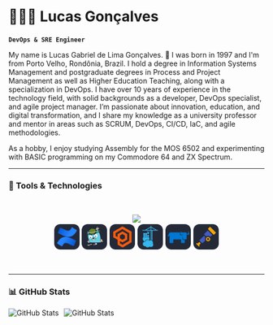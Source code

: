 <!--
**LucasGLGoncalves/LucasGLGoncalves** is a ✨ _special_ ✨ repository because its `README.md` (this file) appears on your GitHub profile.

Here are some ideas to get you started:

- 🔭 I’m currently working on ...
- 🌱 I’m currently learning ...
- 👯 I’m looking to collaborate on ...
- 🤔 I’m looking for help with ...
- 💬 Ask me about ...
- 📫 How to reach me: ...
- 😄 Pronouns: ...
- ⚡ Fun fact: ...
-->

# 👨🏻‍💻 Lucas Gonçalves

**`DevOps & SRE Engineer`**

My name is Lucas Gabriel de Lima Gonçalves. 🎂 I was born in 1997 and I'm from Porto Velho, Rondônia, Brazil. I hold a degree in Information Systems Management and postgraduate degrees in Process and Project Management as well as Higher Education Teaching, along with a specialization in DevOps. I have over 10 years of experience in the technology field, with solid backgrounds as a developer, DevOps specialist, and agile project manager. I’m passionate about innovation, education, and digital transformation, and I share my knowledge as a university professor and mentor in areas such as SCRUM, DevOps, CI/CD, IaC, and agile methodologies.

As a hobby, I enjoy studying Assembly for the MOS 6502 and experimenting with BASIC programming on my Commodore 64 and ZX Spectrum.

---

### 🚀 Tools & Technologies
<br/>

<p align="center">
  <a href="https://github.com/LucasGLGoncalves">
    <img
      src="https://go-skill-icons.vercel.app/api/icons?i=linux,bash,docker,git,githubactions,sonarqube,aws,azure,openshift,kubernetes,ansible,terraform,helm,prometheus,grafana,jira,azuredevops,datadog,flutter,golang,assembly,c,unrealengine,rails&perline=6&titles=true&theme=auto"/>
  </a><br/>
  <span>
  <img src="https://raw.githubusercontent.com/LucasGLGoncalves/skill-icons/c38d0b1abd225698032dedac7ee1970ce013ecd6/assets/confluence-auto.svg" width="50">
  <img src="https://raw.githubusercontent.com/LucasGLGoncalves/skill-icons/c38d0b1abd225698032dedac7ee1970ce013ecd6/assets/jaeger-auto.svg" width="50">&#8202;
  <img src="https://raw.githubusercontent.com/LucasGLGoncalves/skill-icons/c38d0b1abd225698032dedac7ee1970ce013ecd6/assets/playfab-auto.svg" width="50">&#8202;
  <img src="https://raw.githubusercontent.com/LucasGLGoncalves/skill-icons/c38d0b1abd225698032dedac7ee1970ce013ecd6/assets/portainer-auto.svg" width="50">&#8202;
  <img src="https://raw.githubusercontent.com/LucasGLGoncalves/skill-icons/c38d0b1abd225698032dedac7ee1970ce013ecd6/assets/rancher-auto.svg" width="50">&#8202;
  <img src="https://raw.githubusercontent.com/LucasGLGoncalves/skill-icons/c38d0b1abd225698032dedac7ee1970ce013ecd6/assets/opentelemetry-auto.svg" width="50">
  </span>
</p>           

<br/>

---

### 📊 GitHub Stats

<p>
  <img 
    align="left" 
    alt="GitHub Stats" 
    height="200" 
    style="padding-right: 10px;" 
    src="https://github-readme-stats.vercel.app/api?username=LucasGLGoncalves&show_icons=true&theme=tokyonight&include_all_commits=true&Locale=en" 
  />

<img 
      align="left" 
      alt="GitHub Stats" 
      height="200" 
      src="https://github-readme-stats.vercel.app/api/top-langs/?username=LucasGLGoncalves&theme=tokyonight&layout=compact&custom_title=Technologies&langs_count=9" 
  />

</p>

<br/>
